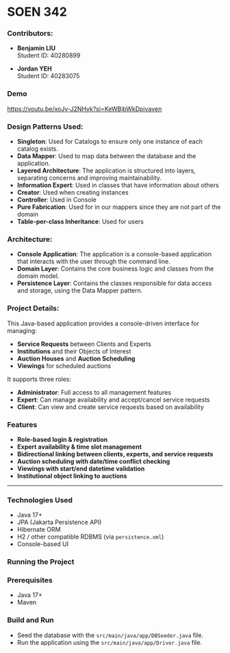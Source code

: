 # SOEN 342 

### Contributors:
- **Benjamin LIU**  
  Student ID: 40280899

- **Jordan YEH**  
  Student ID: 40283075

### Demo
https://youtu.be/xoJy-J2NHyk?si=KeWBjbWkDpivaven

### Design Patterns Used:
- **Singleton**: Used for Catalogs to ensure only one instance of each catalog exists.
- **Data Mapper**: Used to map data between the database and the application.
- **Layered Architecture**: The application is structured into layers, separating concerns and improving maintainability.
- **Information Expert**: Used in classes that have information about others
- **Creator**: Used when creating instances 
- **Controller**: Used in Console
- **Pure Fabrication**: Used for in our mappers since they are not part of the domain
- **Table-per-class Inheritance**: Used for users

### Architecture:
- **Console Application**: The application is a console-based application that interacts with the user through the command line.
- **Domain Layer**: Contains the core business logic and classes from the domain model.
- **Persistence Layer**: Contains the classes responsible for data access and storage, using the Data Mapper pattern.

### Project Details:
This Java-based application provides a console-driven interface for managing:

-  **Service Requests** between Clients and Experts
-  **Institutions** and their Objects of Interest
-  **Auction Houses** and **Auction Scheduling**
-  **Viewings** for scheduled auctions

It supports three roles:

- **Administrator**: Full access to all management features
- **Expert**: Can manage availability and accept/cancel service requests
- **Client**: Can view and create service requests based on availability

###  Features

- **Role-based login & registration**
- **Expert availability & time slot management**
- **Bidirectional linking between clients, experts, and service requests**
- **Auction scheduling with date/time conflict checking**
- **Viewings with start/end datetime validation**
- **Institutional object linking to auctions**

---

###  Technologies Used

- Java 17+
- JPA (Jakarta Persistence API)
- Hibernate ORM
- H2 / other compatible RDBMS (via `persistence.xml`)
- Console-based UI

###  Running the Project

###  Prerequisites

- Java 17+
- Maven

###  Build and Run
- Seed the database with the `src/main/java/app/DBSeeder.java` file.
- Run the application using the `src/main/java/app/Driver.java` file.
